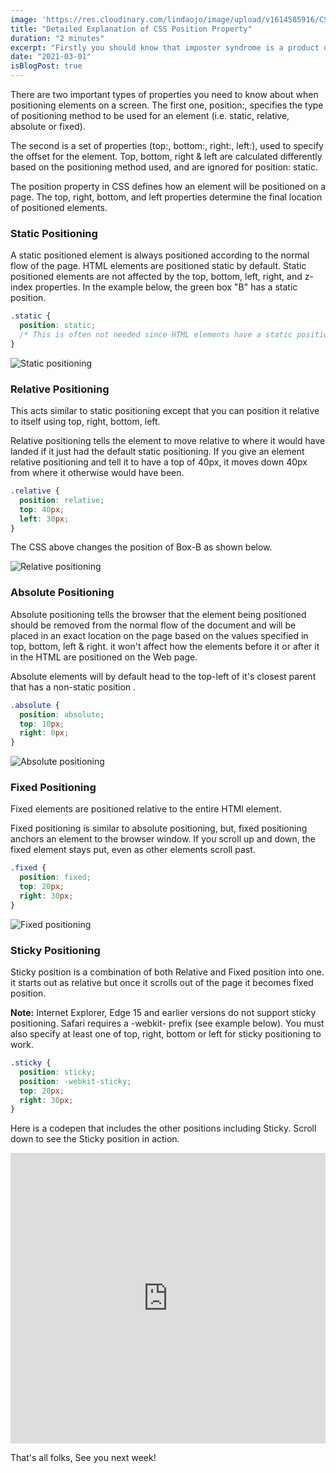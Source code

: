 ```yaml
---
image: 'https://res.cloudinary.com/lindaojo/image/upload/v1614585916/CSS_position_property_s83pcy.png'
title: "Detailed Explanation of CSS Position Property"
duration: "2 minutes"
excerpt: "Firstly you should know that imposter syndrome is a product of your mind. Being more successful will not make it go away. "
date: "2021-03-01"
isBlogPost: true
---
```


There are two important types of properties you need to know about when positioning elements on a screen. The first one, position:, specifies the type of positioning method to be used for an element (i.e. static, relative, absolute or fixed). 

The second is a set of properties (top:, bottom:, right:, left:), used to specify the offset for the element. Top, bottom, right & left are calculated differently based on the positioning method used, and are ignored for position: static.

The position property in CSS defines how an element will be positioned on a page. The top, right, bottom, and left properties determine the final location of positioned elements.

<h3>Static Positioning</h3>

A static positioned element is always positioned according to the normal flow of the page. HTML elements are positioned static by default. Static positioned elements are not affected by the top, bottom, left, right, and z-index properties. In the example below, the green box "B" has a static position.

```css
.static {
  position: static;
  /* This is often not needed since HTML elements have a static position by default */
}
``` 

<div class="centered-image lg:w-1/3 md:w-1/3 sm:w-56">

![Static positioning](https://res.cloudinary.com/lindaojo/image/upload/v1614593087/Static_dja3yr.png)

</div>

<h3>Relative Positioning</h3>

This acts similar to static positioning except that you can position it relative to itself using top, right, bottom, left.

Relative positioning tells the element to move relative to where it would have landed if it just had the default static positioning. If you give an element relative positioning and tell it to have a top of 40px, it moves down 40px from where it otherwise would have been.

```css
.relative {
  position: relative;
  top: 40px;
  left: 30px;
}
``` 
The CSS above changes the position of Box-B as shown below.

<div class="centered-image lg:w-1/3 md:w-1/3 sm:w-56">

![Relative positioning](https://res.cloudinary.com/lindaojo/image/upload/v1614593099/Relative_pr9pui.png)

</div>

<h3>Absolute Positioning</h3>

Absolute positioning tells the browser that the element being positioned should be removed from the normal flow of the document and will be placed in an exact location on the page based on the values specified in top, bottom, left & right. it won't affect how the elements before it or after it in the HTML are positioned on the Web page.

Absolute elements will by default head to the top-left of it's closest parent that has a non-static position .

```css
.absolute {
  position: absolute;
  top: 10px;
  right: 0px;
}
``` 

<div class="centered-image lg:w-1/3 md:w-1/3 sm:w-56">

![Absolute positioning](https://res.cloudinary.com/lindaojo/image/upload/v1614593107/Absolute_w2v3cc.png)

</div>

<h3>Fixed Positioning</h3>

Fixed elements are positioned relative to the entire HTMl element.

Fixed positioning is similar to absolute positioning, but, fixed positioning anchors an element to the browser window. If you scroll up and down, the fixed element stays put, even as other elements scroll past.

```css
.fixed {
  position: fixed;
  top: 20px;
  right: 30px;
}
``` 

<div class="centered-image lg:w-1/3 md:w-1/3 sm:w-56">

![Fixed positioning](https://res.cloudinary.com/lindaojo/image/upload/v1614593119/Fixed_sslddt.png)

</div>

<h3>Sticky Positioning</h3>

Sticky position is a combination of both Relative and Fixed position into one. it starts out as relative but once it scrolls out of the page it becomes fixed position.

<strong>Note:</strong> Internet Explorer, Edge 15 and earlier versions do not support sticky positioning. Safari requires a -webkit- prefix (see example below). You must also specify at least one of top, right, bottom or left for sticky positioning to work.

```css
.sticky {
  position: sticky;
  position: -webkit-sticky;
  top: 20px;
  right: 30px;
}
```
Here is a codepen that includes the other positions including Sticky. Scroll down to see the Sticky position in action.

<iframe height="465" style="width: 100%;" scrolling="no" title="CSS Positioning property" src="https://codepen.io/LindaOjo/embed/gOLeqaY?height=265&theme-id=dark&default-tab=html,result" frameborder="no" loading="lazy" allowtransparency="true" allowfullscreen="true">
  See the Pen <a href='https://codepen.io/LindaOjo/pen/gOLeqaY'>CSS Positioning property</a> by Linda
  (<a href='https://codepen.io/LindaOjo'>@LindaOjo</a>) on <a href='https://codepen.io'>CodePen</a>.
</iframe>

That's all folks, See you next week!
